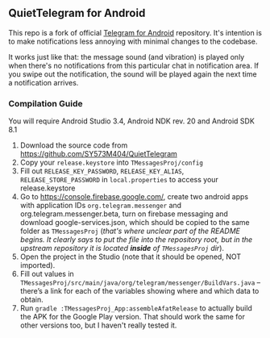 ## QuietTelegram for Android

This repo is a fork of official [Telegram for Android](https://github.com/DrKLO/Telegram)
repository. It's intention is to make notifications less annoying with minimal changes to the
codebase.

It works just like that: the message sound (and vibration) is played only when there's no
notifications from this particular chat in notification area. If you swipe out the notification,
the sound will be played again the next time a notification arrives.

### Compilation Guide

You will require Android Studio 3.4, Android NDK rev. 20 and Android SDK 8.1

1. Download the source code from https://github.com/SY573M404/QuietTelegram
2. Copy your `release.keystore` into `TMessagesProj/config`
3. Fill out `RELEASE_KEY_PASSWORD`, `RELEASE_KEY_ALIAS`, `RELEASE_STORE_PASSWORD` in
   `local.properties` to access your release.keystore
4. Go to https://console.firebase.google.com/, create two android apps with application IDs
   `org.telegram.messenger` and org.telegram.messenger.beta, turn on firebase messaging and download 
   google-services.json, which should be copied to the same folder as `TMessagesProj` (*that's where
   unclear part of the README begins. It clearly says to put the file into the repository root, but
   in the upstream repository it is located **inside** of `TMessagesProj` dir*).
5. Open the project in the Studio (note that it should be opened, NOT imported).
6. Fill out values in `TMessagesProj/src/main/java/org/telegram/messenger/BuildVars.java` – there’s
   a link for each of the variables showing where and which data to obtain.
7. Run `gradle :TMessagesProj_App:assembleAfatRelease` to actually build the APK for the Google
   Play version. That should work the same for other versions too, but I haven't really tested it.
